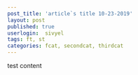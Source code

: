 ```yaml
---
post_title: 'article`s title 10-23-2019'
layout: post
published: true
userlogin:  sivyel
tags: ft, st
categories: fcat, secondcat, thirdcat
---
```

test content
